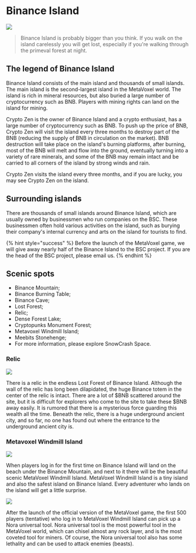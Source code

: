 # Binance Island

![](https://img.snowcrash.finance/site/docs-snowcrash-finance/MetaVoxel-BinanceIsland.003.jpeg)

> Binance Island is probably bigger than you think. If you walk on the island carelessly you will get lost, especially if you're walking through the primeval forest at night.

## The legend of Binance Island

Binance Island consists of the main island and thousands of small islands. The main island is the second-largest island in the MetaVoxel world. The island is rich in mineral resources, but also buried a large number of cryptocurrency such as BNB. Players with mining rights can land on the island for mining.

Crypto Zen is the owner of Binance Island and a crypto enthusiast, has a large number of cryptocurrency such as BNB. To push up the price of BNB, Crypto Zen will visit the island every three months to destroy part of the BNB \(reducing the supply of BNB in circulation on the market\). BNB destruction will take place on the island's burning platforms, after burning, most of the BNB will melt and flow into the ground, eventually turning into a variety of rare minerals, and some of the BNB may remain intact and be carried to all corners of the island by strong winds and rain.

Crypto Zen visits the island every three months, and if you are lucky, you may see Crypto Zen on the island.

## Surrounding islands

There are thousands of small islands around Binance Island, which are usually owned by businessmen who run companies on the BSC. These businessmen often hold various activities on the island, such as burying their company's internal currency and arts on the island for tourists to find.

{% hint style="success" %}
Before the launch of the MetaVoxel game, we will give away nearly half of the Binance Island to the BSC project. If you are the head of the BSC project, please email us.
{% endhint %}

## Scenic spots

* Binance Mountain;
* Binance Burning Table;
* Binance Cave;
* Lost Forest;
* Relic;
* Dense Forest Lake;
* Cryptopunks Monument Forest;
* Metavoxel Windmill Island;
* Meebits Stonehenge;
* For more information, please explore SnowCrash Space.

### Relic

![](https://img.snowcrash.finance/site/docs-snowcrash-finance/BinanceIsland-3.jpeg)

There is a relic in the endless Lost Forest of Binance Island. Although the wall of the relic has long been dilapidated, the huge Binance totem in the center of the relic is intact. There are a lot of $BNB scattered around the site, but it is difficult for explorers who come to the site to take these $BNB away easily. It is rumored that there is a mysterious force guarding this wealth all the time. Beneath the relic, there is a huge underground ancient city, and so far, no one has found out where the entrance to the underground ancient city is.

### Metavoxel Windmill Island

![](https://img.snowcrash.finance/site/docs-snowcrash-finance/MetaVoxel-PAA.018.jpeg)

When players log in for the first time on Binance Island will land on the beach under the Binance Mountain, and next to it there will be the beautiful scenic MetaVoxel Windmill Island. MetaVoxel Windmill Island is a tiny island and also the safest island on Binance Island. Every adventurer who lands on the island will get a little surprise.

![](https://img.snowcrash.finance/site/docs-snowcrash-finance/MetaVoxel-Tool.001.jpeg)

After the launch of the official version of the MetaVoxel game, the first 500 players (tentative) who log in to MetaVoxel Windmill Island can pick up a Nora universal tool. Nora universal tool is the most powerful tool in the MetaVoxel world, which can chisel almost any rock layer, and is the most coveted tool for miners. Of course, the Nora universal tool also has some lethality and can be used to attack enemies (beasts).